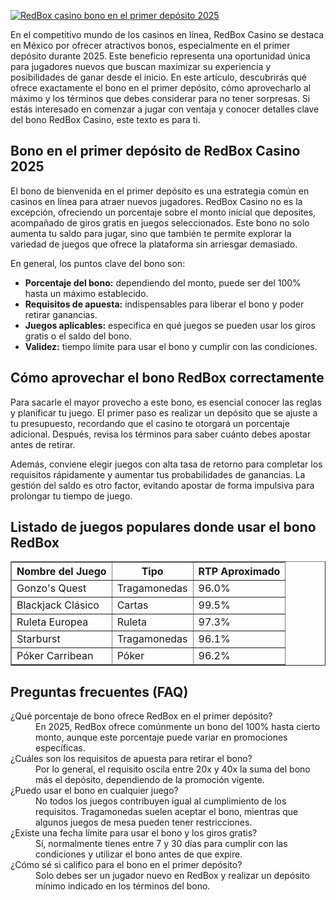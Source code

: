 [![RedBox casino bono en el primer depósito 2025](https://123-caf.pages.dev/gitsignup.png)](https://vrmoo.ru/Bt82HjjY)

<p>En el competitivo mundo de los casinos en línea, RedBox Casino se destaca en México por ofrecer atractivos bonos, especialmente en el primer depósito durante 2025. Este beneficio representa una oportunidad única para jugadores nuevos que buscan maximizar su experiencia y posibilidades de ganar desde el inicio. En este artículo, descubrirás qué ofrece exactamente el bono en el primer depósito, cómo aprovecharlo al máximo y los términos que debes considerar para no tener sorpresas. Si estás interesado en comenzar a jugar con ventaja y conocer detalles clave del bono RedBox Casino, este texto es para ti.</p>  <h2>Bono en el primer depósito de RedBox Casino 2025</h2> <p>El bono de bienvenida en el primer depósito es una estrategia común en casinos en línea para atraer nuevos jugadores. RedBox Casino no es la excepción, ofreciendo un porcentaje sobre el monto inicial que deposites, acompañado de giros gratis en juegos seleccionados. Este bono no solo aumenta tu saldo para jugar, sino que también te permite explorar la variedad de juegos que ofrece la plataforma sin arriesgar demasiado.</p> <p>En general, los puntos clave del bono son:</p> <ul>   <li><strong>Porcentaje del bono:</strong> dependiendo del monto, puede ser del 100% hasta un máximo establecido.</li>   <li><strong>Requisitos de apuesta:</strong> indispensables para liberar el bono y poder retirar ganancias.</li>   <li><strong>Juegos aplicables:</strong> especifica en qué juegos se pueden usar los giros gratis o el saldo del bono.</li>   <li><strong>Validez:</strong> tiempo límite para usar el bono y cumplir con las condiciones.</li> </ul>  <h2>Cómo aprovechar el bono RedBox correctamente</h2> <p>Para sacarle el mayor provecho a este bono, es esencial conocer las reglas y planificar tu juego. El primer paso es realizar un depósito que se ajuste a tu presupuesto, recordando que el casino te otorgará un porcentaje adicional. Después, revisa los términos para saber cuánto debes apostar antes de retirar.</p> <p>Además, conviene elegir juegos con alta tasa de retorno para completar los requisitos rápidamente y aumentar tus probabilidades de ganancias. La gestión del saldo es otro factor, evitando apostar de forma impulsiva para prolongar tu tiempo de juego.</p>  <h2>Listado de juegos populares donde usar el bono RedBox</h2> <table border="1" cellpadding="5" cellspacing="0">   <thead>     <tr>       <th>Nombre del Juego</th>       <th>Tipo</th>       <th>RTP Aproximado</th>     </tr>   </thead>   <tbody>     <tr>       <td>Gonzo's Quest</td>       <td>Tragamonedas</td>       <td>96.0%</td>     </tr>     <tr>       <td>Blackjack Clásico</td>       <td>Cartas</td>       <td>99.5%</td>     </tr>     <tr>       <td>Ruleta Europea</td>       <td>Ruleta</td>       <td>97.3%</td>     </tr>     <tr>       <td>Starburst</td>       <td>Tragamonedas</td>       <td>96.1%</td>     </tr>     <tr>       <td>Póker Carribean</td>       <td>Póker</td>       <td>96.2%</td>     </tr>   </tbody> </table>  <h2>Preguntas frecuentes (FAQ)</h2> <dl>   <dt>¿Qué porcentaje de bono ofrece RedBox en el primer depósito?</dt>   <dd>En 2025, RedBox ofrece comúnmente un bono del 100% hasta cierto monto, aunque este porcentaje puede variar en promociones específicas.</dd>    <dt>¿Cuáles son los requisitos de apuesta para retirar el bono?</dt>   <dd>Por lo general, el requisito oscila entre 20x y 40x la suma del bono más el depósito, dependiendo de la promoción vigente.</dd>    <dt>¿Puedo usar el bono en cualquier juego?</dt>   <dd>No todos los juegos contribuyen igual al cumplimiento de los requisitos. Tragamonedas suelen aceptar el bono, mientras que algunos juegos de mesa pueden tener restricciones.</dd>    <dt>¿Existe una fecha límite para usar el bono y los giros gratis?</dt>   <dd>Sí, normalmente tienes entre 7 y 30 días para cumplir con las condiciones y utilizar el bono antes de que expire.</dd>    <dt>¿Cómo sé si califico para el bono en el primer depósito?</dt>   <dd>Solo debes ser un jugador nuevo en RedBox y realizar un depósito mínimo indicado en los términos del bono.</dd> </dl>